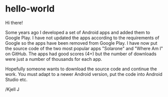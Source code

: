 # hello-world
Hi there!

Some years ago I developed a set of Android apps and added them to Google Play. I have not updated the apps according to the requirements of Google so the apps have been removed from Google Play. I have now put the source code of the two most popular apps "Solarone" and "Where Am I" on GitHub. The apps had good scores (4+) but the number of downloads were just a number of thousands for each app.

Hopefully someone wants to download the source code and continue the work. You must adapt to a newer Android version, put the code into Android Studio etc.

/Kjell J
